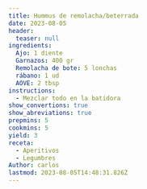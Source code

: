```yaml
---
title: Hummus de remolacha/beterrada
date: 2023-08-05
header:
  teaser: null
ingredients:
  Ajo: 1 diente
  Garnazos: 400 gr
  Remolacha de bote: 5 lonchas
  rábano: 1 ud
  AOVE: 2 tbsp
instructions:
  - Mezclar todo en la batidora
show_convertions: true
show_abreviations: true
prepmins: 5
cookmins: 5
yield: 3
receta:
  - Aperitivos
  - Legumbres
Author: carlos
lastmod: 2023-08-05T14:48:31.826Z
---
```

